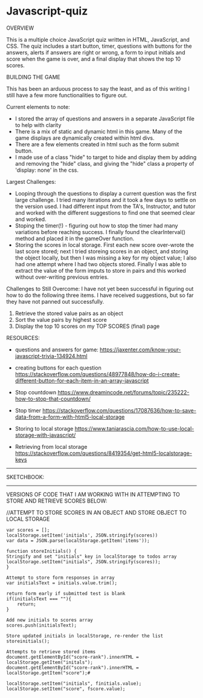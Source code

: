 # Javascript-quiz

OVERVIEW

This is a multiple choice JavaScript quiz written in HTML, JavaScript, and CSS. The quiz includes a start button, timer, questions with buttons for the answers, alerts if answers are right or wrong, a form to input initials and score when the game is over, and a final display that shows the top 10 scores. 

BUILDING THE GAME

This has been an arduous process to say the least, and as of this writing I still have a few more functionalities to figure out. 

Current elements to note:
- I stored the array of questions and answers in a separate JavaScript file to help with clarity 
- There is a mix of static and dynamic html in this game. Many of the game displays are dynamically created within html divs. 
- There are a few elements created in html such as the form submit button.
- I made use of a class "hide" to target <divs> to hide and display them by adding and removing the "hide" class, and giving the "hide" class a property of 'display: none' in the css.

Largest Challenges:
- Looping through the questions to display a current question was the first large challenge. I tried many iterations and it took a few days to settle on the version used. I had different input from the TA's, Instructor, and tutor and worked with the different suggestions to find one that seemed clear and worked.  
- Stoping the timer(!) - figuring out how to stop the timer had many variations before reaching success. I finally found the clearInterval() method and placed it in the gameOver function. 
- Storing the scores in local storage. First each new score over-wrote the last score stored; next I tried storeing scores in an object, and storing the object locally, but then I was missing a key for my object value; I also had one attempt where I had two objects stored. Finally I was able to extract the value of the form imputs to store in pairs and this worked without over-writing previous entries. 

Challenges to Still Overcome:
I have not yet been successful in figuring out how to do the following three items. I have received suggestions, but so far they have not panned out successfully. 

1. Retrieve the stored value pairs as an object
2. Sort the value pairs by highest score
3. Display the top 10 scores on my TOP SCORES (final) page
    

RESOURCES:
* questions and answers for game: https://jaxenter.com/know-your-javascript-trivia-134924.html
* creating buttons for each question https://stackoverflow.com/questions/48977848/how-do-i-create-different-button-for-each-item-in-an-array-javascript

* Stop countdown https://www.dreamincode.net/forums/topic/235222-how-to-stop-that-countdown/

* Stop timer https://stackoverflow.com/questions/17087636/how-to-save-data-from-a-form-with-html5-local-storage

* Storing to local storage https://www.taniarascia.com/how-to-use-local-storage-with-javascript/

* Retrieving from local storage https://stackoverflow.com/questions/8419354/get-html5-localstorage-keys

* * * * * * * *
  SKETCHBOOK:
* * * * * * * *

VERSIONS OF CODE THAT I AM WORKING WITH IN ATTEMPTING TO STORE AND RETRIEVE SCORES BELOW:    

//ATTEMPT TO STORE SCORES IN AN OBJECT AND STORE OBJECT TO LOCAL STORAGE

    var scores = [];
    localStorage.setItem('initials', JSON.stringify(scores))
    var data = JSON.parse(localStorage.getItem('items'));

    function storeInitials() {
    Stringify and set "initials" key in localStorage to todos array
    localStorage.setItem("initials", JSON.stringify(scores));
    }
    
    Attempt to store form responses in array
    var initialsText = initials.value.trim();
    
    return form early if submitted test is blank
    if(initialsText === ""){
        return;
    }

    Add new initials to scores array
    scores.push(initialsText);
    
    Store updated initials in localStorage, re-render the list
    storeinitials();

    Attempts to retrieve stored items
    document.getElementById("score-rank").innerHTML = localStorage.getItem("initals");
    document.getElementById("score-rank").innerHTML = localStorage.getItem("score");#

    localStorage.setItem("initials", finitials.value);
    localStorage.setItem("score", fscore.value);
